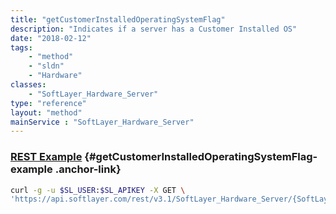 ```yaml
---
title: "getCustomerInstalledOperatingSystemFlag"
description: "Indicates if a server has a Customer Installed OS"
date: "2018-02-12"
tags:
    - "method"
    - "sldn"
    - "Hardware"
classes:
    - "SoftLayer_Hardware_Server"
type: "reference"
layout: "method"
mainService : "SoftLayer_Hardware_Server"
---
```


### [REST Example](#getCustomerInstalledOperatingSystemFlag-example) <a href="/article/rest/"><i class="fas fa-question"></i></a> {#getCustomerInstalledOperatingSystemFlag-example .anchor-link} 
```bash
curl -g -u $SL_USER:$SL_APIKEY -X GET \
'https://api.softlayer.com/rest/v3.1/SoftLayer_Hardware_Server/{SoftLayer_Hardware_ServerID}/getCustomerInstalledOperatingSystemFlag'
```
